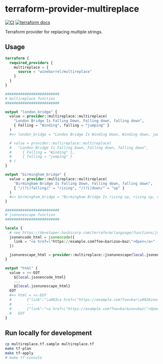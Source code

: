 # terraform-provider-multireplace

[![CI](https://github.com/winebarrel/terraform-provider-multireplace/actions/workflows/ci.yml/badge.svg)](https://github.com/winebarrel/terraform-provider-multireplace/actions/workflows/ci.yml)
[![terraform docs](https://img.shields.io/badge/terraform-docs-%35835CC?logo=terraform)](https://registry.terraform.io/providers/winebarrel/multireplace/latest/docs)

Terraform provider for replacing multiple strings.

## Usage

```tf
terraform {
  required_providers {
    multireplace = {
      source = "winebarrel/multireplace"
    }
  }
}

#########################
# multireplace function
#########################

output "london_bridge" {
  value = provider::multireplace::multireplace(
    "London Bridge Is Falling Down, Falling down, falling down",
    { Falling = "Winding", falling = "jumping" }
  )
  #=> london_bridge = "London Bridge Is Winding Down, Winding down, jumping down"

  # value = provider::multireplace::multireplace(
  #   "London Bridge Is Falling Down, Falling down, falling down",
  # 	{ Falling = "Winding" },
  # 	{ falling = "jumping" }
  # )
}

output "birmingham_bridge" {
  value = provider::multireplace::multireplace(
    "Birmingham Bridge Is Falling Down, Falling down, falling down",
    { "/(?i)falling/" = "rising", "/(?i)down/" = "up" }
  )
  #=> birmingham_bridge = "Birmingham Bridge Is rising up, rising up, rising up"
}

#########################
# jsonunescape function
#########################

locals {
  # see https://developer.hashicorp.com/terraform/language/functions/jsonencode
  jsonencode_html = jsonencode({
    link = "<a href=\"https://example.com?foo=bar&zoo=baz\">Open</a>"
  })

  jsonunescape_html = provider::multireplace::jsonunescape(local.jsonencode_html)
}

output "html" {
  value = <<-EOT
    ${local.jsonencode_html}
    ---
    ${local.jsonunescape_html}
  EOT
  #=> html = <<-EOT
  #       {"link":"\u003ca href=\"https://example.com?foo=bar\u0026zoo=baz\"\u003eOpen\u003c/a\u003e"}
  #       ---
  #       {"link":"<a href=\"https://example.com?foo=bar&zoo=baz\">Open</a>"}
  #   EOT
}
```

## Run locally for development

```sh
cp multireplace.tf.sample multireplace.tf
make tf-plan
make tf-apply
# make tf-console
```
